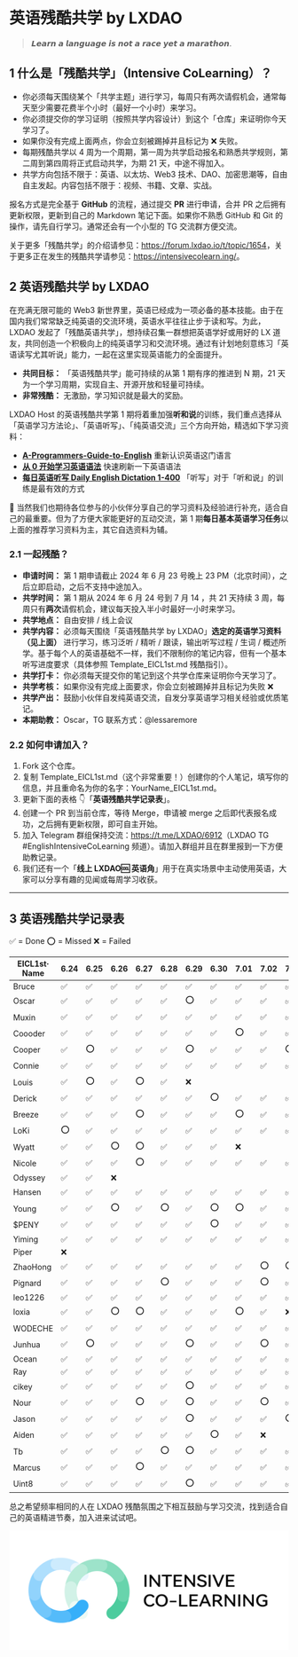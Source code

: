 # 英语残酷共学 by LXDAO

> 𝙇𝙚𝙖𝙧𝙣 𝙖 𝙡𝙖𝙣𝙜𝙪𝙖𝙜𝙚 𝙞𝙨 𝙣𝙤𝙩 𝙖 𝙧𝙖𝙘𝙚 𝙮𝙚𝙩 𝙖 𝙢𝙖𝙧𝙖𝙩𝙝𝙤𝙣.

## 1 什么是「残酷共学」（Intensive CoLearning）？

- 你必须每天围绕某个「共学主题」进行学习，每周只有两次请假机会，通常每天至少需要花费半个小时（最好一个小时）来学习。
- 你必须提交你的学习证明（按照共学内容设计）到这个「仓库」来证明你今天学习了。
- 如果你没有完成上面两点，你会立刻被踢掉并且标记为 ❌ 失败。
- 每期残酷共学以 4 周为一个周期，第一周为共学启动报名和熟悉共学规则，第二周到第四周将正式启动共学，为期 21 天，中途不得加入。
- 共学方向包括不限于：英语、以太坊、Web3 技术、DAO、加密思潮等，自由自主发起。内容包括不限于：视频、书籍、文章、实战。

报名方式是完全基于 **GitHub** 的流程，通过提交 **PR** 进行申请，合并 PR 之后拥有更新权限，更新到自己的 Markdown 笔记下面。如果你不熟悉 GitHub 和 Git 的操作，请先自行学习。通常还会有一个小型的 TG 交流群方便交流。

关于更多「残酷共学」的介绍请参见：<https://forum.lxdao.io/t/topic/1654>，关于更多正在发生的残酷共学请参见：<https://intensivecolearn.ing/>。

## 2 英语残酷共学 by LXDAO

在充满无限可能的 Web3 新世界里，英语已经成为一项必备的基本技能。由于在国内我们常常缺乏纯英语的交流环境，英语水平往往止步于读和写。为此，LXDAO 发起了「残酷英语共学」，想持续召集一群想把英语学好或用好的 LX 道友，共同创造一个积极向上的纯英语学习和交流环境。通过有计划地刻意练习「英语读写尤其听说」能力，一起在这里实现英语能力的全面提升。

- **共同目标：** 「英语残酷共学」能可持续的从第 1 期有序的推进到 N 期，21 天为一个学习周期，实现自主、开源开放和轻量可持续。
- **非常残酷：** 无激励，学习知识就是最大的奖励。

LXDAO Host 的英语残酷共学第 1 期将着重加强**听和说**的训练，我们重点选择从「英语学习方法论」、「英语听写」、「纯英语交流」三个方向开始，精选如下学习资料：

- [**A-Programmers-Guide-to-English**](https://a-programmers-guide-to-english.harryyu.me/) 重新认识英语这门语言
- [**从 0 开始学习英语语法**](https://hzpt-inet-club.github.io/english-note/) 快速刷新一下英语语法
- [**每日英语听写 Daily English Dictation 1-400**](https://www.bilibili.com/video/BV1U7411a7xG?p=3&vd_source=bc0666711d2280c24d54945ab9c11146) 「听写」对于「听和说」的训练是最有效的方式

👏 当然我们也期待各位参与的小伙伴分享自己的学习资料及经验进行补充，适合自己的最重要。但为了方便大家能更好的互动交流，第 1 期**每日基本英语学习任务**以上面的推荐学习资料为主，其它自选资料为辅。

### 2.1 一起残酷？

- **申请时间：** 第 1 期申请截止 2024 年 6 月 23 号晚上 23 PM（北京时间），之后立即启动，之后不支持中途加入。
- **共学时间：** 第 1 期从 2024 年 6 月 24 号到 7 月 14 ，共 21 天持续 3 周，每周只有**两次**请假机会，建议每天投入半小时最好一小时来学习。
- **共学地点：** 自由安排 / 线上会议
- **共学内容：** 必须每天围绕「英语残酷共学 by LXDAO」**选定的英语学习资料（见上面）** 进行学习，练习泛听 / 精听 / 跟读，输出听写过程 / 生词 / 概述所学。基于每个人的英语基础不一样，我们不限制你的笔记内容，但有一个基本听写进度要求（具体参照 Template_EICL1st.md 残酷指引）。
- **共学打卡：** 你必须每天提交你的笔记到这个共学仓库来证明你今天学习了。
- **共学考核：** 如果你没有完成上面要求，你会立刻被踢掉并且标记为失败 ❌
- **共学产出：** 鼓励小伙伴自发纯英语交流，自发分享英语学习相关经验或优质笔记。
- **本期助教：** Oscar，TG 联系方式：@lessaremore

### 2.2 如何申请加入？

1. Fork 这个仓库。
2. 复制 Template_EICL1st.md（这个非常重要！）创建你的个人笔记，填写你的信息，并且重命名为你的名字：YourName_EICL1st.md。
3. 更新下面的表格 👇「**英语残酷共学记录表**」。
4. 创建一个 PR 到当前仓库，等待 Merge，申请被 merge 之后即代表报名成功，之后拥有更新权限，即可自主开始。
5. 加入 Telegram 群组保持交流：<https://t.me/LXDAO/6912>（LXDAO TG #EnglishIntensiveCoLearning 频道）。请加入群组并且在群里报到一下方便助教记录。
6. 我们还有一个「**线上 LXDAO🆒 英语角**」用于在真实场景中主动使用英语，大家可以分享有趣的见闻或每周学习收获。

---

## 3 英语残酷共学记录表

✅ = Done ⭕️ = Missed ❌ = Failed

<!-- START_COMMIT_TABLE -->

| EICL1st· Name | 6.24 | 6.25 | 6.26 | 6.27 | 6.28 | 6.29 | 6.30 | 7.01 | 7.02 | 7.03 | 7.04 | 7.05 | 7.06 | 7.07 | 7.08 | 7.09 | 7.10 | 7.11 | 7.12 | 7.13 | 7.14 |
| ------------- | ---- | ---- | ---- | ---- | ---- | ---- | ---- | ---- | ---- | ---- | ---- | ---- | ---- | ---- | ---- | ---- | ---- | ---- | ---- | ---- | ---- |
| Bruce         | ✅    | ✅    | ✅    | ✅    | ✅    | ✅    | ✅    | ✅    | ✅    | ✅    | ✅    | ✅    | ✅    | ✅    | ✅    |      |      |      |      |      |      |
| Oscar         | ✅    | ✅    | ✅    | ✅    | ✅    | ⭕️   | ✅    | ✅    | ✅    | ✅    | ✅    | ✅    | ✅    | ✅    | ✅    |      |      |      |      |      |      |
| Muxin         | ✅    | ✅    | ✅    | ✅    | ✅    | ✅    | ✅    | ✅    | ✅    | ✅    | ✅    | ⭕️   | ✅    | ✅    | ✅    |      |      |      |      |      |      |
| Coooder       | ✅    | ✅    | ✅    | ✅    | ✅    | ✅    | ✅    | ⭕️   | ✅    | ✅    | ✅    | ✅    | ⭕️   | ✅    | ✅    |      |      |      |      |      |      |
| Cooper        | ✅    | ⭕️   | ✅    | ✅    | ✅    | ⭕️   | ✅    | ✅    | ✅    | ⭕️   | ⭕️   | ✅    | ✅    | ⭕️   | ✅    |      |      |      |      |      |      |
| Connie        | ✅    | ✅    | ✅    | ✅    | ✅    | ✅    | ✅    | ✅    | ✅    | ✅    | ✅    | ✅    | ✅    | ✅    | ⭕️   |      |      |      |      |      |      |
| Louis         | ✅    | ⭕️   | ✅    | ⭕️   | ✅    | ❌    |      |      |      |      |      |      |      |      |      |      |      |      |      |      |      |
| Derick        | ✅    | ✅    | ✅    | ✅    | ✅    | ✅    | ⭕️   | ✅    | ✅    | ✅    | ✅    | ✅    | ✅    | ✅    | ✅    |      |      |      |      |      |      |
| Breeze        | ✅    | ✅    | ✅    | ⭕️   | ✅    | ✅    | ✅    | ⭕️   | ✅    | ✅    | ⭕️   | ✅    | ✅    | ✅    |      |      |      |      |      |      |      |
| LoKi          | ⭕️   | ✅    | ✅    | ✅    | ✅    | ✅    | ✅    | ✅    | ✅    | ✅    | ✅    | ✅    | ✅    | ✅    | ✅    |      |      |      |      |      |      |
| Wyatt         | ✅    | ✅    | ⭕️   | ⭕️   | ✅    | ✅    | ✅    | ❌    |      |      |      |      |      |      |      |      |      |      |      |      |      |
| Nicole        | ✅    | ✅    | ✅    | ⭕️   | ✅    | ✅    | ✅    | ✅    | ✅    | ✅    | ✅    | ⭕️   | ❌    |      |      |      |      |      |      |      |      |
| Odyssey       | ✅    | ✅    | ❌    |      |      |      |      |      |      |      |      |      |      |      |      |      |      |      |      |      |      |
| Hansen        | ✅    | ✅    | ✅    | ✅    | ✅    | ✅    | ✅    | ✅    | ✅    | ✅    | ✅    | ✅    | ⭕️   | ✅    | ✅    |      |      |      |      |      |      |
| Young         | ✅    | ✅    | ⭕️   | ✅    | ⭕️   | ✅    | ⭕️   | ⭕️   | ✅    | ✅    | ✅    | ✅    |      |      |      |      |      |      |      |      |      |
| $PENY         | ✅    | ✅    | ✅    | ✅    | ✅    | ✅    | ⭕️   | ✅    | ✅    | ✅    | ✅    | ✅    | ✅    | ✅    | ✅    |      |      |      |      |      |      |
| Yiming        | ✅    | ✅    | ✅    | ✅    | ✅    | ✅    | ✅    | ✅    | ✅    | ✅    | ✅    | ✅    | ✅    | ✅    | ✅    |      |      |      |      |      |      |
| Piper         | ❌    |      |      |      |      |      |      |      |      |      |      |      |      |      |      |      |      |      |      |      |      |
| ZhaoHong      | ✅    | ✅    | ✅    | ✅    | ✅    | ✅    | ✅    | ✅    | ⭕️   | ⭕️   | ✅    | ✅    | ✅    |      |      |      |      |      |      |      |      |
| Pignard       | ✅    | ✅    | ✅    | ✅    | ⭕️   | ✅    | ✅    | ✅    | ⭕️   | ✅    | ✅    | ❌    |      |      |      |      |      |      |      |      |      |
| leo1226       | ✅    | ✅    | ✅    | ✅    | ✅    | ✅    | ✅    | ✅    | ✅    | ✅    | ✅    | ✅    | ✅    | ✅    | ✅    |      |      |      |      |      |      |
| loxia         | ✅    | ✅    | ⭕️   | ⭕️   | ✅    | ✅    | ✅    | ⭕️   | ✅    | ❌    |      |      |      |      |      |      |      |      |      |      |      |
| WODECHE       | ✅    | ✅    | ✅    | ✅    | ✅    | ✅    | ✅    | ✅    | ✅    | ✅    | ✅    | ✅    | ⭕️   | ✅    | ✅    |      |      |      |      |      |      |
| Junhua        | ✅    | ⭕️   | ✅    | ✅    | ✅    | ⭕️   | ✅    | ✅    | ⭕️   | ✅    | ✅    | ✅    | ✅    | ✅    | ⭕️   |      |      |      |      |      |      |
| Ocean         | ✅    | ✅    | ✅    | ✅    | ✅    | ✅    | ✅    | ✅    | ✅    | ✅    | ✅    | ✅    | ✅    | ✅    | ✅    | ✅    |      |      |      |      |      |
| Ray           | ✅    | ✅    | ✅    | ✅    | ✅    | ✅    | ✅    | ✅    | ✅    | ✅    | ✅    | ✅    | ✅    | ✅    | ✅    |      |      |      |      |      |      |
| cikey         | ✅    | ✅    | ✅    | ✅    | ✅    | ⭕️   | ✅    | ✅    | ✅    | ✅    | ✅    | ✅    | ✅    | ⭕️   | ✅    | ✅    |      |      |      |      |      |
| Nour          | ✅    | ✅    | ✅    | ⭕️   | ✅    | ⭕️   | ✅    | ✅    | ⭕️   | ✅    | ⭕️   | ✅    | ✅    | ✅    |      |      |      |      |      |      |      |
| Jason         | ✅    | ✅    | ✅    | ✅    | ✅    | ⭕️   | ✅    | ✅    | ✅    | ⭕️   | ✅    | ✅    | ⭕️   | ✅    | ✅    |      |      |      |      |      |      |
| Aiden         | ✅    | ✅    | ✅    | ✅    | ✅    | ✅    | ⭕️   | ✅    | ❌    |      |      |      |      |      |      |      |      |      |      |      |      |
| Tb            | ✅    | ✅    | ✅    | ✅    | ⭕️   | ⭕️   | ✅    | ✅    | ✅    | ✅    | ⭕️   | ✅    | ⭕️   | ✅    |      |      |      |      |      |      |      |
| Marcus        | ✅    | ✅    | ✅    | ⭕️   | ✅    | ✅    | ✅    | ✅    | ✅    | ✅    | ✅    | ✅    | ✅    | ✅    | ✅    |      |      |      |      |      |      |
| Uint8         | ✅    | ✅    | ✅    | ✅    | ✅    | ⭕️   | ✅    | ✅    | ✅    | ✅    | ✅    | ✅    | ⭕️   | ✅    | ✅    |      |      |      |      |      |      |

<!-- END_COMMIT_TABLE -->

总之希望频率相同的人在 LXDAO 残酷氛围之下相互鼓励与学习交流，找到适合自己的英语精进节奏，加入进来试试吧。

![ICL](img/ICL.png)
